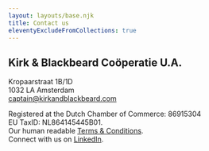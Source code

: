 ```yaml
---
layout: layouts/base.njk
title: Contact us
eleventyExcludeFromCollections: true
---
```


## Kirk & Blackbeard Coöperatie U.A.
Kropaarstraat 1B/1D     
1032 LA Amsterdam     
[captain@kirkandblackbeard.com](mailto:captain@kirkandblackbeard.com?subject=Calling%20Kirk) 

Registered at the Dutch Chamber of Commerce: 86915304    
EU TaxID: NL864145445B01.    
Our human readable [Terms & Conditions](https://drive.google.com/file/d/1tT5StFyx-gAshCH-E6T5y3191ijj3UJZ/view?usp=share_link).    
Connect with us on  [LinkedIn](https://www.linkedin.com/company/kirk-blackbeard/).
